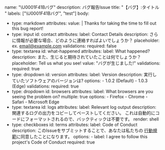 name: "\U0001F41Bバグ"
description: バグ報告Issue
title: "【バグ】:タイトル "
labels: ["\U0001F41Bバグ", "test"]
body:
  - type: markdown
    attributes:
      value: |
        Thanks for taking the time to fill out this bug report!
  - type: input
    id: contact
    attributes:
      label: Contact Details
      description: さらに情報が必要な場合、どのように連絡すればよいでしょうか？
      placeholder: ex. email@example.com
    validations:
      required: false
  - type: textarea
    id: what-happened
    attributes:
      label: What happened?
      description: また、生じると期待されていたことは何でしょうか？
      placeholder: Tell us what you see!
      value: "バグが生じました!"
    validations:
      required: true
  - type: dropdown
    id: version
    attributes:
      label: Version
      description: 実行していたソフトウェアのバージョンは?
      options:
        - 1.0.2 (Default)
        - 1.0.3 (Edge)
    validations:
      required: true
  - type: dropdown
    id: browsers
    attributes:
      label: What browsers are you seeing the problem on?
      multiple: true
      options:
        - Firefox
        - Chrome
        - Safari
        - Microsoft Edge
  - type: textarea
    id: logs
    attributes:
      label: Relevant log output
      description: 関連するログの出力をコピーしてペーストしてください。 これは自動的にコードにフォーマットされるので、バックティックは不要です。
      render: shell
  - type: checkboxes
    id: terms
    attributes:
      label: Code of Conduct
      description: このIssueをサブミットすることで、あなたは私たちの [行動規範](https://example.com)に同意したことになります。
      options:
        - label: I agree to follow this project's Code of Conduct
          required: true